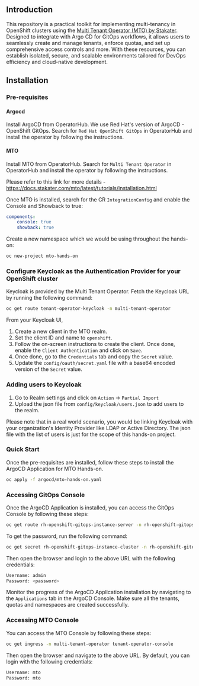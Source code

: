 ## Introduction

This repository is a practical toolkit for implementing multi-tenancy in OpenShift clusters using the [Multi Tenant Operator (MTO) by Stakater](https://www.stakater.com/mto). Designed to integrate with Argo CD for GitOps workflows, it allows users to seamlessly create and manage tenants, enforce quotas, and set up comprehensive access controls and more. With these resources, you can establish isolated, secure, and scalable environments tailored for DevOps efficiency and cloud-native development.

## Installation

### Pre-requisites

#### Argocd

Install ArgoCD from OperatorHub. We use Red Hat's version of ArgoCD - OpenShift GitOps. Search for `Red Hat OpenShift GitOps` in OperatorHub and install the operator by following the instructions.

#### MTO

Install MTO from OperatorHub. Search for `Multi Tenant Operator` in OperatorHub and install the operator by following the instructions.

Please refer to this link for more details - https://docs.stakater.com/mto/latest/tutorials/installation.html

Once MTO is installed, search for the CR `IntegrationConfig` and enable the Console and Showback to true:

```yaml
components:
    console: true
    showback: true
```

Create a new namespace which we would be using throughout the hands-on:

```bash
oc new-project mto-hands-on
```

### Configure Keycloak as the Authentication Provider for your OpenShift cluster

Keycloak is provided by the Multi Tenant Operator. Fetch the Keycloak URL by running the following command:

```bash
oc get route tenant-operator-keycloak -n multi-tenant-operator
```

From your Keycloak UI,

1. Create a new client in the MTO realm.
2. Set the client ID and name to `openshift`.
3. Follow the on-screen instructions to create the client. Once done, enable the `Client Authentication` and click on `Save`.
4. Once done, go to the `Credentials` tab and copy the `Secret` value.
5. Update the `config/oauth/secret.yaml` file with a base64 encoded version of the `Secret` value.

### Adding users to Keycloak

1. Go to Realm settings and click on `Action` -> `Partial Import`
2. Upload the json file from `config/keycloak/users.json` to add users to the realm.

Please note that in a real world scenario, you would be linking Keycloak with your organization's Identity Provider like LDAP or Active Directory. The json file with the list of users is just for the scope of this hands-on project.

### Quick Start

Once the pre-requisites are installed, follow these steps to install the ArgoCD Application for MTO Hands-on.

```bash
oc apply -f argocd/mto-hands-on.yaml
```

### Accessing GitOps Console

Once the ArgoCD Application is installed, you can access the GitOps Console by following these steps:

```bash
oc get route rh-openshift-gitops-instance-server -n rh-openshift-gitops-instance
```

To get the password, run the following command:

```bash
oc get secret rh-openshift-gitops-instance-cluster -n rh-openshift-gitops-instance -o jsonpath='{.data.admin\.password}' | base64 -d
```

Then open the browser and login to the above URL with the following credentials:

```bash
Username: admin
Password: <password>
```
Monitor the progress of the ArgoCD Application installation by navigating to the `Applications` tab in the ArgoCD Console. Make sure all the tenants, quotas and namespaces are created successfully.

### Accessing MTO Console

You can access the MTO Console by following these steps:

```bash
oc get ingress -n multi-tenant-operator tenant-operator-console
```

Then open the browser and navigate to the above URL. By default, you can login with the following credentials:

```bash
Username: mto
Password: mto
```
